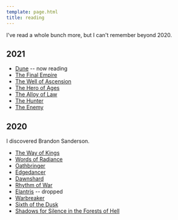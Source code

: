 ```yaml
---
template: page.html
title: reading
---
```


I've read a whole bunch more, but I can't remember beyond 2020.

## 2021

- [Dune](https://en.wikipedia.org/wiki/Dune_\(novel\)) -- now reading
- [The Final
  Empire](https://en.wikipedia.org/wiki/Mistborn:_The_Final_Empire)
- [The Well of
  Ascension](https://en.wikipedia.org/wiki/Mistborn:_The_Well_of_Ascension)
- [The Hero of
  Ages](https://en.wikipedia.org/wiki/Mistborn:_The_Hero_of_Ages)
- [The Alloy of
  Law](https://en.wikipedia.org/wiki/Mistborn:_The_Alloy_of_Law)
- [The
  Hunter](https://en.wikipedia.org/wiki/Tom_Wood_\(author\)#Victor_the_Assassin_Series)
- [The
  Enemy](https://en.wikipedia.org/wiki/Tom_Wood_\(author\)#Victor_the_Assassin_Series)

## 2020

I discovered Brandon Sanderson.

- [The Way of Kings](https://en.wikipedia.org/wiki/The_Way_of_Kings)
- [Words of Radiance](https://en.wikipedia.org/wiki/Words_of_Radiance)
- [Oathbringer](https://en.wikipedia.org/wiki/Oathbringer)
- [Edgedancer](https://en.wikipedia.org/wiki/Edgedancer)
- [Dawnshard](https://en.wikipedia.org/wiki/The_Stormlight_Archive#Books)
- [Rhythm of War](https://en.wikipedia.org/wiki/Rhythm_of_War)
- [Elantris](https://en.wikipedia.org/wiki/Elantris) -- dropped
- [Warbreaker](https://en.wikipedia.org/wiki/Warbreaker)
- [Sixth of the
  Dusk](https://en.wikipedia.org/wiki/Brandon_Sanderson_bibliography#Cosmere_short_works)
- [Shadows for Silence in the Forests of
  Hell](https://en.wikipedia.org/wiki/Brandon_Sanderson_bibliography#Cosmere_short_works)

